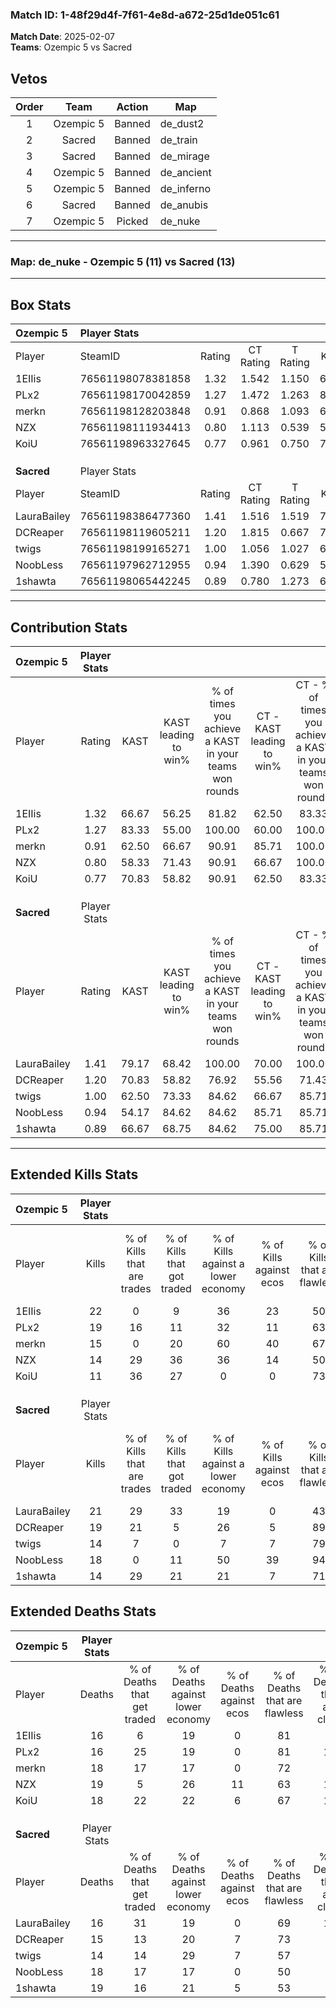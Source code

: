 ### Match ID: 1-48f29d4f-7f61-4e8d-a672-25d1de051c61  
**Match Date**: 2025-02-07  
**Teams**: Ozempic 5 vs Sacred  

## Vetos  

| Order | Team | Action | Map |
| :---: | :--: | :----: | --- |
| 1 | Ozempic 5 | Banned | de_dust2 |
| 2 | Sacred | Banned | de_train |
| 3 | Sacred | Banned | de_mirage |
| 4 | Ozempic 5 | Banned | de_ancient |
| 5 | Ozempic 5 | Banned | de_inferno |
| 6 | Sacred | Banned | de_anubis |
| 7 | Ozempic 5 | Picked | de_nuke |

---  

### **Map**: de_nuke - Ozempic 5 (11) vs Sacred (13)  
---  

## Box Stats  

| **Ozempic 5** | Player Stats      |        |           |          |       |       |       |         |        |      |     |
| :- | :- | :-: | :-: | :-: | :-: | :-: | :-: | :-: | :-: | :-: | :-: |
| Player        | SteamID           | Rating | CT Rating | T Rating | KAST  |  ADR  | Kills | Assists | Deaths | K/D  | HS% |
| 1EIIis        | 76561198078381858 |  1.32  |   1.542   |  1.150   | 66.67 | 101.9 |  22   |    3    |   16   | 1.38 | 77  |
| PLx2          | 76561198170042859 |  1.27  |   1.472   |  1.263   | 83.33 | 80.0  |  19   |    4    |   16   | 1.19 | 42  |
| merkn         | 76561198128203848 |  0.91  |   0.868   |  1.093   | 62.50 | 73.4  |  15   |    5    |   18   | 0.83 | 46  |
| NZX           | 76561198111934413 |  0.80  |   1.113   |  0.539   | 58.33 | 69.4  |  14   |    3    |   19   | 0.74 | 50  |
| KoiU          | 76561198963327645 |  0.77  |   0.961   |  0.750   | 70.83 | 51.8  |  11   |    6    |   18   | 0.61 | 72  |
|               |                   |        |           |          |       |       |       |         |        |      |     |
|               |                   |        |           |          |       |       |       |         |        |      |     |
|               |                   |        |           |          |       |       |       |         |        |      |     |
| **Sacred**    | Player Stats      |        |           |          |       |       |       |         |        |      |     |
| Player        | SteamID           | Rating | CT Rating | T Rating | KAST  |  ADR  | Kills | Assists | Deaths | K/D  | HS% |
| LauraBailey   | 76561198386477360 |  1.41  |   1.516   |  1.519   | 79.17 | 105.3 |  21   |    7    |   16   | 1.31 | 38  |
| DCReaper      | 76561198119605211 |  1.20  |   1.815   |  0.667   | 70.83 | 75.3  |  19   |    6    |   15   | 1.27 | 26  |
| twigs         | 76561198199165271 |  1.00  |   1.056   |  1.027   | 62.50 | 81.6  |  14   |    6    |   14   | 1.00 | 71  |
| NoobLess      | 76561197962712955 |  0.94  |   1.390   |  0.629   | 54.17 | 68.8  |  18   |    4    |   18   | 1.00 | 50  |
| 1shawta       | 76561198065442245 |  0.89  |   0.780   |  1.273   | 66.67 | 70.5  |  14   |    7    |   19   | 0.74 | 50  |
---  

## Contribution Stats  

| **Ozempic 5** | Player Stats |       |                      |                                                        |                           |                                                             |                          |                                                            |
| :- | :-: | :-: | :-: | :-: | :-: | :-: | :-: | :-: |
| Player        |    Rating    | KAST  | KAST leading to win% | % of times you achieve a KAST in your teams won rounds | CT - KAST leading to win% | CT - % of times you achieve a KAST in your teams won rounds | T - KAST leading to win% | T - % of times you achieve a KAST in your teams won rounds |
| 1EIIis        |     1.32     | 66.67 |        56.25         |                         81.82                          |           62.50           |                            83.33                            |          50.00           |                           80.00                            |
| PLx2          |     1.27     | 83.33 |        55.00         |                         100.00                         |           60.00           |                           100.00                            |          50.00           |                           100.00                           |
| merkn         |     0.91     | 62.50 |        66.67         |                         90.91                          |           85.71           |                           100.00                            |          50.00           |                           80.00                            |
| NZX           |     0.80     | 58.33 |        71.43         |                         90.91                          |           66.67           |                           100.00                            |          80.00           |                           80.00                            |
| KoiU          |     0.77     | 70.83 |        58.82         |                         90.91                          |           62.50           |                            83.33                            |          55.56           |                           100.00                           |
|               |              |       |                      |                                                        |                           |                                                             |                          |                                                            |
|               |              |       |                      |                                                        |                           |                                                             |                          |                                                            |
|               |              |       |                      |                                                        |                           |                                                             |                          |                                                            |
| **Sacred**    | Player Stats |       |                      |                                                        |                           |                                                             |                          |                                                            |
| Player        |    Rating    | KAST  | KAST leading to win% | % of times you achieve a KAST in your teams won rounds | CT - KAST leading to win% | CT - % of times you achieve a KAST in your teams won rounds | T - KAST leading to win% | T - % of times you achieve a KAST in your teams won rounds |
| LauraBailey   |     1.41     | 79.17 |        68.42         |                         100.00                         |           70.00           |                           100.00                            |          66.67           |                           100.00                           |
| DCReaper      |     1.20     | 70.83 |        58.82         |                         76.92                          |           55.56           |                            71.43                            |          62.50           |                           83.33                            |
| twigs         |     1.00     | 62.50 |        73.33         |                         84.62                          |           66.67           |                            85.71                            |          83.33           |                           83.33                            |
| NoobLess      |     0.94     | 54.17 |        84.62         |                         84.62                          |           85.71           |                            85.71                            |          83.33           |                           83.33                            |
| 1shawta       |     0.89     | 66.67 |        68.75         |                         84.62                          |           75.00           |                            85.71                            |          62.50           |                           83.33                            |
---  

## Extended Kills Stats  

| **Ozempic 5** | Player Stats |                            |                            |                                    |                         |                              |                                 |                                       |                    |           |
| :- | :-: | :-: | :-: | :-: | :-: | :-: | :-: | :-: | :-: | :-: |
| Player        |    Kills     | % of Kills that are trades | % of Kills that got traded | % of Kills against a lower economy | % of Kills against ecos | % of Kills that are flawless | % of Kills that are close duels | % of Kills that are assisted by flash | Pistol Round Kills | AWP Kills |
| 1EIIis        |      22      |             0              |             9              |                 36                 |           23            |              50              |                5                |                   0                   |         0          |     2     |
| PLx2          |      19      |             16             |             11             |                 32                 |           11            |              63              |                0                |                   0                   |         6          |     0     |
| merkn         |      15      |             0              |             20             |                 60                 |           40            |              67              |                7                |                   0                   |         0          |     0     |
| NZX           |      14      |             29             |             36             |                 36                 |           14            |              50              |                7                |                   0                   |         0          |     0     |
| KoiU          |      11      |             36             |             27             |                 0                  |            0            |              73              |                9                |                   0                   |         0          |     1     |
|               |              |                            |                            |                                    |                         |                              |                                 |                                       |                    |           |
|               |              |                            |                            |                                    |                         |                              |                                 |                                       |                    |           |
|               |              |                            |                            |                                    |                         |                              |                                 |                                       |                    |           |
| **Sacred**    | Player Stats |                            |                            |                                    |                         |                              |                                 |                                       |                    |           |
| Player        |    Kills     | % of Kills that are trades | % of Kills that got traded | % of Kills against a lower economy | % of Kills against ecos | % of Kills that are flawless | % of Kills that are close duels | % of Kills that are assisted by flash | Pistol Round Kills | AWP Kills |
| LauraBailey   |      21      |             29             |             33             |                 19                 |            0            |              43              |               14                |                   0                   |         0          |     3     |
| DCReaper      |      19      |             21             |             5              |                 26                 |            5            |              89              |                0                |                   0                   |         7          |     1     |
| twigs         |      14      |             7              |             0              |                 7                  |            7            |              79              |                0                |                   0                   |         0          |     3     |
| NoobLess      |      18      |             0              |             11             |                 50                 |           39            |              94              |                0                |                   0                   |         0          |     3     |
| 1shawta       |      14      |             29             |             21             |                 21                 |            7            |              71              |               29                |                   0                   |         0          |     0     |
## Extended Deaths Stats  

| **Ozempic 5** | Player Stats |                             |                                   |                          |                               |                            |                           |               |
| :- | :-: | :-: | :-: | :-: | :-: | :-: | :-: | :-: |
| Player        |    Deaths    | % of Deaths that get traded | % of Deaths against lower economy | % of Deaths against ecos | % of Deaths that are flawless | % of Deaths that are close | % of Deaths while blinded | Deaths to AWP |
| 1EIIis        |      16      |              6              |                19                 |            0             |              81               |             6              |             0             |       1       |
| PLx2          |      16      |             25              |                19                 |            0             |              81               |             13             |             0             |       2       |
| merkn         |      18      |             17              |                17                 |            0             |              72               |             0              |             0             |       1       |
| NZX           |      19      |              5              |                26                 |            11            |              63               |             11             |             0             |       2       |
| KoiU          |      18      |             22              |                22                 |            6             |              67               |             11             |             0             |       1       |
|               |              |                             |                                   |                          |                               |                            |                           |               |
|               |              |                             |                                   |                          |                               |                            |                           |               |
|               |              |                             |                                   |                          |                               |                            |                           |               |
| **Sacred**    | Player Stats |                             |                                   |                          |                               |                            |                           |               |
| Player        |    Deaths    | % of Deaths that get traded | % of Deaths against lower economy | % of Deaths against ecos | % of Deaths that are flawless | % of Deaths that are close | % of Deaths while blinded | Deaths to AWP |
| LauraBailey   |      16      |             31              |                19                 |            0             |              69               |             13             |             0             |       0       |
| DCReaper      |      15      |             13              |                20                 |            7             |              73               |             0              |             0             |       1       |
| twigs         |      14      |             14              |                29                 |            7             |              57               |             7              |             0             |       1       |
| NoobLess      |      18      |             17              |                17                 |            0             |              50               |             6              |             0             |       3       |
| 1shawta       |      19      |             16              |                21                 |            5             |              53               |             0              |             0             |       1       |
